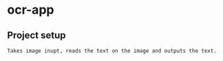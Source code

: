 # ocr-app

## Project setup
```
Takes image inupt, reads the text on the image and outputs the text.
```

